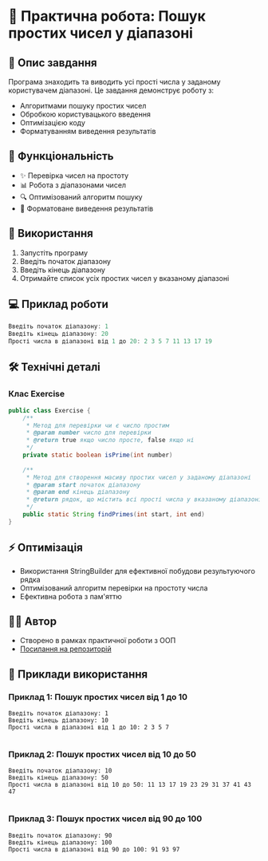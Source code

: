 
# 🧮 Практична робота: Пошук простих чисел у діапазоні

## 📝 Опис завдання
Програма знаходить та виводить усі прості числа у заданому користувачем діапазоні. Це завдання демонструє роботу з:
- Алгоритмами пошуку простих чисел
- Обробкою користувацького введення
- Оптимізацією коду
- Форматуванням виведення результатів

## 🎯 Функціональність
- ✨ Перевірка чисел на простоту
- 📊 Робота з діапазонами чисел
- 🔍 Оптимізований алгоритм пошуку
- 📝 Форматоване виведення результатів

## 🚀 Використання
1. Запустіть програму
2. Введіть початок діапазону
3. Введіть кінець діапазону
4. Отримайте список усіх простих чисел у вказаному діапазоні

## 💻 Приклад роботи
```java
Введіть початок діапазону: 1
Введіть кінець діапазону: 20
Прості числа в діапазоні від 1 до 20: 2 3 5 7 11 13 17 19
```

## 🛠️ Технічні деталі
### Клас Exercise
```java
public class Exercise {
    /**
     * Метод для перевірки чи є число простим
     * @param number число для перевірки
     * @return true якщо число просте, false якщо ні
     */
    private static boolean isPrime(int number)
    
    /**
     * Метод для створення масиву простих чисел у заданому діапазоні
     * @param start початок діапазону
     * @param end кінець діапазону
     * @return рядок, що містить всі прості числа у вказаному діапазоні
     */
    public static String findPrimes(int start, int end)
}
```

## ⚡ Оптимізація
- Використання StringBuilder для ефективної побудови результуючого рядка
- Оптимізований алгоритм перевірки на простоту числа
- Ефективна робота з пам'яттю

## 👨‍💻 Автор
- Створено в рамках практичної роботи з ООП
- [Посилання на репозиторій]()

## 📱 Приклади використання

### Приклад 1: Пошук простих чисел від 1 до 10
```
Введіть початок діапазону: 1
Введіть кінець діапазону: 10
Прості числа в діапазоні від 1 до 10: 2 3 5 7
```
![]()

### Приклад 2: Пошук простих чисел від 10 до 50
```
Введіть початок діапазону: 10
Введіть кінець діапазону: 50
Прості числа в діапазоні від 10 до 50: 11 13 17 19 23 29 31 37 41 43 47
```
![]()

### Приклад 3: Пошук простих чисел від 90 до 100
```
Введіть початок діапазону: 90
Введіть кінець діапазону: 100
Прості числа в діапазоні від 90 до 100: 91 93 97
```
![]()

